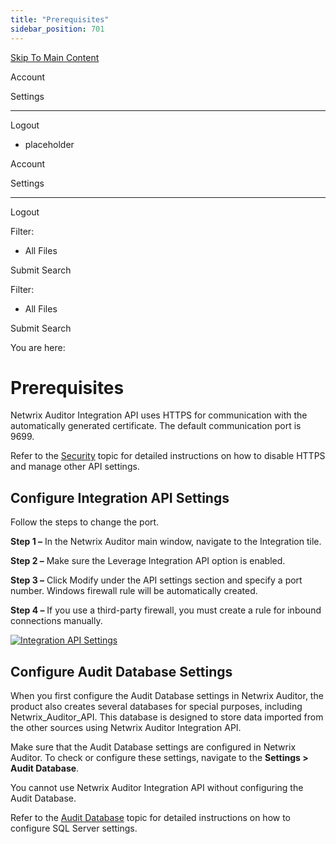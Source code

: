 ```yaml
---
title: "Prerequisites"
sidebar_position: 701
---
```


[Skip To Main Content](#)

Account

Settings

---

Logout

* placeholder

Account

Settings

---

Logout

Filter: 

* All Files

Submit Search

Filter: 

* All Files

Submit Search

You are here:

# Prerequisites

Netwrix Auditor Integration API uses HTTPS for communication with the automatically generated certificate. The default communication port is 9699.

Refer to the [Security](Security.htm "Security") topic for detailed instructions on how
to disable HTTPS and manage other API settings.

## Configure Integration API Settings

Follow the steps to change the port.

**Step 1 –** In the Netwrix Auditor main window, navigate to the Integration tile.

**Step 2 –** Make sure the Leverage Integration API option is enabled.

**Step 3 –**  Click Modify under the API settings section and specify a port number. Windows firewall rule will be automatically created.

**Step 4 –** If you use a third-party firewall, you must create a rule for inbound connections manually.

[![Integration API Settings](../static/img/Auditor/Images/Auditor/Settings/Integrations_thumb_0_0.png "Integration API Settings")](../../Resources/Images/Auditor/Settings/Integrations.png)

## Configure Audit Database Settings

When you first configure the Audit Database settings in Netwrix Auditor, the product also creates several databases for special purposes, including Netwrix_Auditor_API. This database is designed to store data imported from the other sources using Netwrix Auditor Integration API.

Make sure that the Audit Database settings are configured in Netwrix Auditor. To check or configure these settings, navigate to the **Settings \> Audit Database**.

You cannot use Netwrix Auditor Integration API without configuring the Audit Database.

Refer to the [Audit Database](../Admin/Settings/AuditDatabase.htm "Audit Database") topic for detailed instructions on how to configure SQL Server settings.